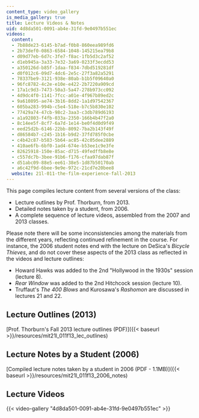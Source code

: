 ```yaml
---
content_type: video_gallery
is_media_gallery: true
title: Lecture Videos & Notes
uid: 4d8da501-0091-ab4e-31fd-9e0497b551ec
videos:
  content:
  - 7b88de23-6145-b7ad-f0b8-860eea989fd6
  - 2b73def0-0863-6584-1048-145215ea79b8
  - d09d77eb-6d7c-3fe7-f8ac-1fb5d3c2af52
  - d1eb945a-3a33-7e32-3a69-0233f3ecdd53
  - a350126d-b85f-1daa-f834-7dbd519281df
  - d0f012c6-09d7-4dc6-2e5c-27f3a82a5291
  - 78337be9-3121-938e-80ab-b1b5f09640a0
  - 96fc8782-4c2e-e10e-e422-2b7220a909cd
  - 17a1c9d3-7473-50a3-5a47-278b973cc092
  - 4d9dc4f0-1141-7fcc-a01e-4f967b89ed2c
  - 9a610895-ae74-3b16-8dd2-1a1d97542367
  - 605ba283-994b-c5e4-518e-b7c5b830e102
  - 77429a74-47cb-98c2-3aa3-c3db789d6193
  - a1a92803-f4fb-033a-2350-166b4b47f2a0
  - 8c14ee5f-8cf7-6a7d-1e14-be0f4d0d9f49
  - eed25d2b-6146-22bb-8092-7ba2b143f49f
  - d86584b7-c245-1b16-b9d2-37fd785f0cbe
  - c4b42c87-b583-5b64-ac85-42c05dee2889
  - 410ae6fb-6bf0-1ad4-674e-b53ee1c9e3fe
  - 82625918-150e-85ac-d715-49fedffb8e8e
  - c557dc7b-3bee-91b6-f176-cfaa97dab87f
  - d51abc09-88e5-ee61-38e5-1d87b50170ab
  - a6c42f9d-6bee-9e9e-972c-21cd7e20bee8
  website: 21l-011-the-film-experience-fall-2013
---
```


This page compiles lecture content from several versions of the class:

*   Lecture outlines by Prof. Thorburn, from 2013.
*   Detailed notes taken by a student, from 2006.
*   A complete sequence of lecture videos, assembled from the 2007 and 2013 classes.

Please note there will be some inconsistencies among the materials from the different years, reflecting continued refinement in the course. For instance, the 2006 student notes end with the lecture on DeSica's _Bicycle Thieves_, and do not cover these aspects of the 2013 class as reflected in the videos and lecture outlines:

*   Howard Hawks was added to the 2nd "Hollywood in the 1930s" session (lecture 8).
*   _Rear Window_ was added to the 2nd Hitchcock session (lecture 10).
*   Truffaut's _The 400 Blows_ and Kurosawa's _Rashomon_ are discussed in lectures 21 and 22.

Lecture Outlines (2013)
-----------------------

[Prof. Thorburn's Fall 2013 lecture outlines (PDF)]({{< baseurl >}}/resources/mit21l_011f13_lec_outlines)

Lecture Notes by a Student (2006)
---------------------------------

[Compiled lecture notes taken by a student in 2006 (PDF - 1.1MB)]({{< baseurl >}}/resources/mit21l_011f13_2006_notes)

Lecture Videos
--------------

{{< video-gallery "4d8da501-0091-ab4e-31fd-9e0497b551ec" >}}

